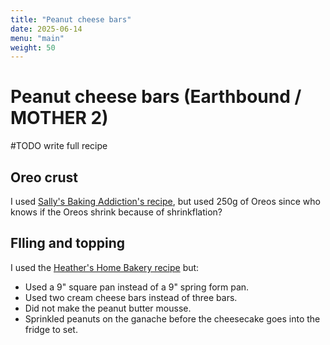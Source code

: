 ```yaml
---
title: "Peanut cheese bars"
date: 2025-06-14
menu: "main"
weight: 50
---
```


# Peanut cheese bars (Earthbound / MOTHER 2)

#TODO write full recipe

## Oreo crust

I used [Sally's Baking Addiction's recipe](https://sallysbakingaddiction.com/oreo-cookie-crust/), but used 250g of Oreos since who knows if the Oreos shrink because of shrinkflation?

## Flling and topping

I used the [Heather's Home Bakery recipe](https://heathershomebakery.com/2023/06/07/no-bake-peanut-butter-cheesecake/) but:
* Used a 9" square pan instead of a 9" spring form pan.
* Used two cream cheese bars instead of three bars.
* Did not make the peanut butter mousse.
* Sprinkled peanuts on the ganache before the cheesecake goes into the fridge to set.